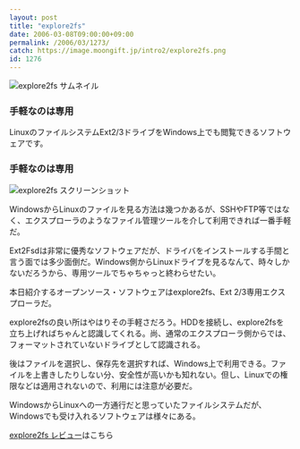 ```yaml
---
layout: post
title: "explore2fs"
date: 2006-03-08T09:00:00+09:00
permalink: /2006/03/1273/
catch: https://image.moongift.jp/intro2/explore2fs.png
id: 1276
---
```

 ![explore2fs サムネイル](https://image.moongift.jp/intro2/explore2fs.t.png "explore2fs サムネイル")
  

### 手軽なのは専用
  
LinuxのファイルシステムExt2/3ドライブをWindows上でも閲覧できるソフトウェアです。  
<!--more-->  

### 手軽なのは専用
  

![explore2fs スクリーンショット](https://image.moongift.jp/intro2/explore2fs.png "explore2fs スクリーンショット")

  

WindowsからLinuxのファイルを見る方法は幾つかあるが、SSHやFTP等ではなく、エクスプローラのようなファイル管理ツールを介して利用できれば一番手軽だ。

  

Ext2Fsdは非常に優秀なソフトウェアだが、ドライバをインストールする手間と言う面では多少面倒だ。Windows側からLinuxドライブを見るなんて、時々しかないだろうから、専用ツールでちゃちゃっと終わらせたい。

  

本日紹介するオープンソース・ソフトウェアはexplore2fs、Ext 2/3専用エクスプローラだ。

  

explore2fsの良い所はやはりその手軽さだろう。HDDを接続し、explore2fsを立ち上げればちゃんと認識してくれる。尚、通常のエクスプローラ側からでは、フォーマットされていないドライブとして認識される。

  

後はファイルを選択し、保存先を選択すれば、Windows上で利用できる。ファイルを上書きしたりしない分、安全性が高いかも知れない。但し、Linuxでの権限などは適用されないので、利用には注意が必要だ。

  

WindowsからLinuxへの一方通行だと思っていたファイルシステムだが、Windowsでも受け入れるソフトウェアは様々にある。

  

[explore2fs レビュー](http://oss.moongift.jp/review/i-1287.html)はこちら


